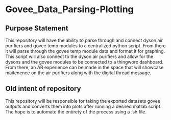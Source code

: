 # Govee_Data_Parsing-Plotting

## Purpose Statement
This repository will have the ability to parse through and connect dyson air purifiers and govee temp modules to a centralized python script. From there it will parse through the govee temp module data and format it for graphing. This script will also connect to the dyson air purifiers and allow for the dysons and the govee modules to be connected to a thingworx dashboard. From there, an AR experience can be made in the space that will showcase maitenence on the air purifiers along with the digital thread message. 

## Old intent of repository
This repository will be responsible for taking the exported datasets govee outputs and converts them into plots after running a desired matlab script. The hope is to automate the entirety of the process using a .sh file. 
